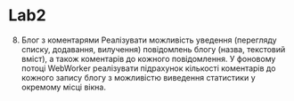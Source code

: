 # Lab2

8. Блог з коментарями
Реалізувати можливість уведення (перегляду списку, додавання,
вилучення) повідомлень блогу (назва, текстовий вміст), а також коментарів до
кожного повідомлення. У фоновому потоці WebWorker реалізувати підрахунок
кількості коментарів до кожного запису блогу з можливістю виведення
статистики у окремому місці вікна.
